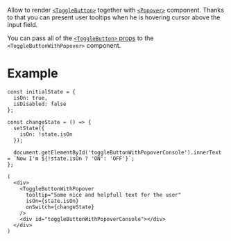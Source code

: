 Allow to render [`<ToggleButton>`](#togglebutton) together with [`<Popover>`](#popover) component. Thanks to that you can present user
tooltips when he is hovering cursor above the input field.

You can pass all of the [`<ToggleButton>` props](#togglebutton) to the `<ToggleButtonWithPopover>` component. 

# Example

  ```
  const initialState = {
    isOn: true,
    isDisabled: false
  };

  const changeState = () => {
    setState({
      isOn: !state.isOn
    });

    document.getElementById('toggleButtonWithPopoverConsole').innerText = `Now I'm ${!state.isOn ? 'ON': 'OFF'}`;
  };
      
  (
    <div>
      <ToggleButtonWithPopover
        tooltip="Some nice and helpfull text for the user" 
        isOn={state.isOn}
        onSwitch={changeState}
      />
      <div id="toggleButtonWithPopoverConsole"></div>
    </div>
  )
  ```
